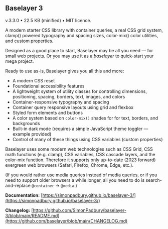 ## Baselayer 3

v.3.3.0 • 22.5 KB (minified) • MIT licence.

A modern starter CSS library with container queries, a real CSS grid system, clamp() powered typography and spacing sizes, color-mix() color utilities, and custom properties.

Designed as a good place to start, Baselayer may be all you need — for small web projects. Or you may use it as a _baselayer_ to quick-start your mega project.

Ready to use as-is, Baselayer gives you all this and more:

* A modern CSS reset
* Foundational accessibility features
* A lightweight system of utility classes for controlling dimensions, positioning, spacing, borders, text, images, and colors
* Container-responsive typography and spacing
* Container query responsive layouts using grid and flexbox
* Styled form elements and buttons
* A color system based on `color-mix()` shades for for text, borders, and backgrounds
* Built-in dark mode (requires a simple JavaScript theme toggler — example provided)
* Control of many of these things using CSS variables (custom properties)

Baselayer uses some modern web technologies such as CSS Grid, CSS math functions (e.g. clamp), CSS variables, CSS cascade layers, and the color-mix function. Therefore it supports only up-to-date (2023 forward) evergreen web browsers (Safari, Firefox, Chrome, Edge, etc.).

(If you would rather use media queries instead of media queries, or if you need to support older browsers a while longer, all you need to do is search-and-replace `@container` → `@media`.)

**Documentation:** [https://simonpadbury.github.io/baselayer-3/](https://simonpadbury.github.io/baselayer-3/)

**Changelog:** [https://github.com/SimonPadbury/baselayer-3/blob/main/README.md](https://github.com/baselayer/blob/main/CHANGELOG.md)